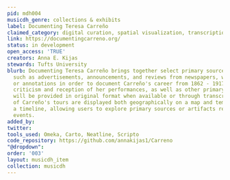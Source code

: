 ```yaml
---
pid: mdh004
musicdh_genre: collections & exhibits
label: Documenting Teresa Carreño
claimed_category: digital curation, spatial visualization, transcription
link: https://documentingcarreno.org/
status: in development
open_access: 'TRUE'
creators: Anna E. Kijas
stewards: Tufts University
blurb: Documenting Teresa Carreño brings together select primary source materials,
  such as advertisements, announcements, and reviews from newspapers, with descriptions
  or annotations in order to document Carreño's career from 1862 - 1917. Access to
  criticism and reception of her performances, as well as other primary source documents,
  will be provided in original format when available or through transcription. A selection
  of Carreño's tours are displayed both geographically on a map and temporally on
  a timeline, allowing users to explore primary sources or artifacts related to specific
  events.
added_by: 
twitter: 
tools_used: Omeka, Carto, Neatline, Scripto
code_repository: https://github.com/annakijas1/Carreno
"@dropdown": 
order: '003'
layout: musicdh_item
collection: musicdh
---
```

